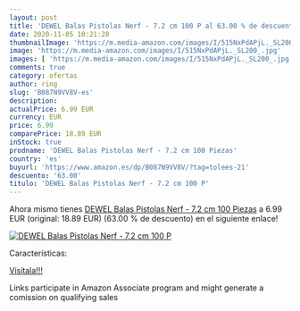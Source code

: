 ```yaml
---
layout: post
title: 'DEWEL Balas Pistolas Nerf - 7.2 cm 100 P al 63.00 % de descuento'
date: 2020-11-05 10:21:28
thumbnailImage: 'https://m.media-amazon.com/images/I/515NxPdAPjL._SL200_.jpg'
image: 'https://m.media-amazon.com/images/I/515NxPdAPjL._SL200_.jpg'
images: [ 'https://m.media-amazon.com/images/I/515NxPdAPjL._SL200_.jpg' ]
comments: true
category: ofertas
author: ring
slug: 'B087N9VV8V-es'
description:
actualPrice: 6.99 EUR
currency: EUR
price: 6.99
comparePrice: 18.89 EUR
inStock: true
prodname: 'DEWEL Balas Pistolas Nerf - 7.2 cm 100 Piezas'
country: 'es'
buyurl: 'https://www.amazon.es/dp/B087N9VV8V/?tag=tolees-21'
descuento: '63.00'
titulo: 'DEWEL Balas Pistolas Nerf - 7.2 cm 100 P'
---
```


Ahora mismo tienes [DEWEL Balas Pistolas Nerf - 7.2 cm 100 Piezas](https://www.amazon.es/dp/B087N9VV8V/?tag=tolees-21) a 6.99 EUR (original: 18.89 EUR) (63.00 %  de descuento) en el siguiente enlace!

[![DEWEL Balas Pistolas Nerf - 7.2 cm 100 P](https://m.media-amazon.com/images/I/515NxPdAPjL._SL200_.jpg)](https://www.amazon.es/dp/B087N9VV8V/?tag=tolees-21)

Características:


[Visítala!!!](https://www.amazon.es/dp/B087N9VV8V/?tag=tolees-21)

Links participate in Amazon Associate program and might generate a comission on qualifying sales
